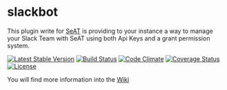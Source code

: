 # slackbot
This plugin write for [SeAT](https://github.com/eveseat/seat) is providing to your instance a way to manage your Slack Team with SeAT using both Api Keys and a grant permission system.

[![Latest Stable Version](https://img.shields.io/packagist/v/warlof/slackbot.svg?style=flat-square)]()
[![Build Status](https://img.shields.io/travis/warlof/slackbot.svg?style=flat-square)](https://travis-ci.org/warlof/slackbot)
[![Code Climate](https://img.shields.io/codeclimate/github/warlof/slackbot.svg?style=flat-square)](https://codeclimate.com/github/warlof/slackbot)
[![Coverage Status](https://img.shields.io/coveralls/warlof/slackbot.svg?style=flat-square)](https://coveralls.io/github/warlof/slackbot?branch=master)
[![License](https://img.shields.io/badge/license-GPLv2-blue.svg?style=flat-square)](https://raw.githubusercontent.com/warlof/slackbot/master/LICENSE)

You will find more information into the [Wiki](https://github.com/warlof/slackbot/wiki)
